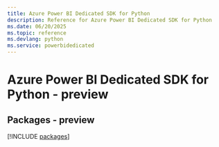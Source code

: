 ```yaml
---
title: Azure Power BI Dedicated SDK for Python
description: Reference for Azure Power BI Dedicated SDK for Python
ms.date: 06/20/2025
ms.topic: reference
ms.devlang: python
ms.service: powerbidedicated
---
```

# Azure Power BI Dedicated SDK for Python - preview
## Packages - preview
[!INCLUDE [packages](power-bi-dedicated-index.md)]